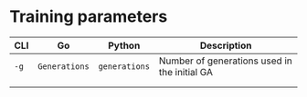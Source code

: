 # Training parameters

| CLI             | Go              | Python          | Description                                  |
|-----------------|-----------------|-----------------|----------------------------------------------|
| `-g`            | `Generations`   | `generations`   | Number of generations used in the initial GA |
|                 |                 |                 |                                              |
|                 |                 |                 |                                              |
